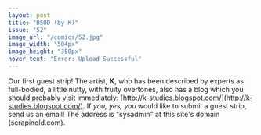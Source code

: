 ```yaml
---
layout: post
title: "BSOD (by K)"
issue: "52"
image_url: "/comics/52.jpg"
image_width: "584px"
image_height: "350px"
hover_text: "Error: Upload Successful"
---
```

Our first guest strip!  The artist, **K**, who has been described by experts as full-bodied, a little nutty, with fruity overtones, also has a blog which you should probably visit immediately: [http://k-studies.blogspot.com/](http://k-studies.blogspot.com/).  If *you, yes, you* would like to submit a guest strip, send us an email!  The address is "sysadmin" at this site's domain (scrapinold.com).
